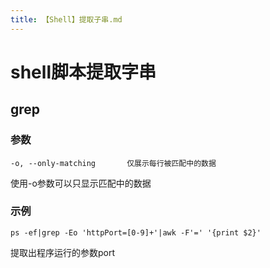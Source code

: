 ```yaml
---
title: 【Shell】提取子串.md
---
```

# shell脚本提取字串

## grep

### 参数
```shell
-o, --only-matching       仅展示每行被匹配中的数据
```
使用-o参数可以只显示匹配中的数据

### 示例
```shell
ps -ef|grep -Eo 'httpPort=[0-9]+'|awk -F'=' '{print $2}'
```
提取出程序运行的参数port